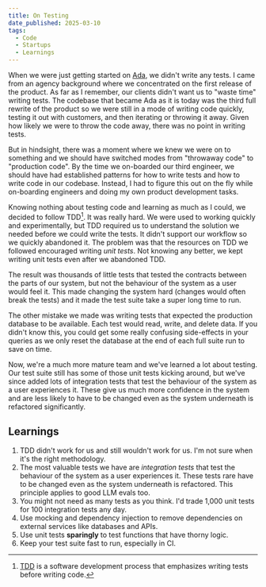 ```yaml
---
title: On Testing
date_published: 2025-03-10
tags:
  - Code
  - Startups
  - Learnings
---
```


When we were just getting started on [Ada](https://ada.cx), we didn't write any tests. I came from an agency background where we concentrated on the first release of the product. As far as I remember, our clients didn't want us to "waste time" writing tests. The codebase that became Ada as it is today was the third full rewrite of the product so we were still in a mode of writing code quickly, testing it out with customers, and then iterating or throwing it away. Given how likely we were to throw the code away, there was no point in writing tests.

But in hindsight, there was a moment where we knew we were on to something and we should have switched modes from "throwaway code" to "production code". By the time we on-boarded our third engineer, we should have had established patterns for how to write tests and how to write code in our codebase. Instead, I had to figure this out on the fly while on-boarding engineers and doing my own product development tasks.

Knowing nothing about testing code and learning as much as I could, we decided to follow TDD[^1]. It was really hard. We were used to working quickly and experimentally, but TDD required us to understand the solution we needed before we could write the tests. It didn't support our workflow so we quickly abandoned it. The problem was that the resources on TDD we followed encouraged writing _unit tests_. Not knowing any better, we kept writing unit tests even after we abandoned TDD.

The result was thousands of little tests that tested the contracts between the parts of our system, but not the behaviour of the system as a user would feel it. This made changing the system hard (changes would often break the tests) and it made the test suite take a super long time to run.

The other mistake we made was writing tests that expected the production database to be available. Each test would read, write, and delete data. If you didn't know this, you could get some really confusing side-effects in your queries as we only reset the database at the end of each full suite run to save on time.

Now, we're a much more mature team and we've learned a lot about testing. Our test suite still has some of those unit tests kicking around, but we've since added lots of integration tests that test the behaviour of the system as a user experiences it. These give us much more confidence in the system and are less likely to have to be changed even as the system underneath is refactored significantly.

## Learnings

1. TDD didn't work for us and still wouldn't work for us. I'm not sure when it's the right methodology.
2. The most valuable tests we have are _integration tests_ that test the behaviour of the system as a user experiences it. These tests rare have to be changed even as the system underneath is refactored. This principle applies to good LLM evals too.
3. You might not need as many tests as you think. I'd trade 1,000 unit tests for 100 integration tests any day.
4. Use mocking and dependency injection to remove dependencies on external services like databases and APIs.
5. Use unit tests **sparingly** to test functions that have thorny logic.
6. Keep your test suite fast to run, especially in CI.

[^1]: [TDD](https://martinfowler.com/bliki/TestDrivenDevelopment.html) is a software development process that emphasizes writing tests before writing code.

